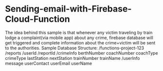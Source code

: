 # Sending-email-with-Firebase-Cloud-Function
The idea behind this sample is that whenever any victim traveling by train lodge a complaint(via mobile app) about any crime,   firebase database will get triggered and complete information about the crime+victim will be sent  to the authorities.  Sample Database Structure:    /functions-project-123     /reports        /userId          /reportId             /crimeInfo                berthNumber                coachNumber                coachType                crimeType                lastStation                nextStation                trainNumber                trainName              /userInfo                message                userContact                userEmail                userName
